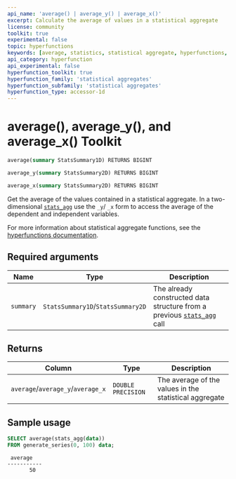 ```yaml
---
api_name: 'average() | average_y() | average_x()'
excerpt: Calculate the average of values in a statistical aggregate
license: community
toolkit: true
experimental: false
topic: hyperfunctions
keywords: [average, statistics, statistical aggregate, hyperfunctions, toolkit]
api_category: hyperfunction
api_experimental: false
hyperfunction_toolkit: true
hyperfunction_family: 'statistical aggregates'
hyperfunction_subfamily: 'statistical aggregates'
hyperfunction_type: accessor-1d
---
```


# average(), average_y(), and average_x() <tag type="toolkit">Toolkit</tag>

```SQL
average(summary StatsSummary1D) RETURNS BIGINT
```
```SQL
average_y(summary StatsSummary2D) RETURNS BIGINT
```
```SQL
average_x(summary StatsSummary2D) RETURNS BIGINT
```

Get the average of the values contained in a statistical aggregate.
In a two-dimensional [`stats_agg`][stats-agg] use the `_y`/ `_x` form to access the 
average of the dependent and independent variables. 

For more information about statistical aggregate functions, see the
[hyperfunctions documentation][hyperfunctions-stats-agg].

## Required arguments

|Name|Type|Description|
|-|-|-|
|`summary`|`StatsSummary1D`/`StatsSummary2D`|The already constructed data structure from a previous [`stats_agg`][stats-agg] call|

## Returns

|Column|Type|Description|
|-|-|-|
|`average`/`average_y`/`average_x`|`DOUBLE PRECISION`|The average of  the values in the statistical aggregate|

## Sample usage

```SQL
SELECT average(stats_agg(data))
FROM generate_series(0, 100) data;
```
```output
 average
-----------
       50
```


[hyperfunctions-stats-agg]: /timescaledb/:currentVersion:/how-to-guides/hyperfunctions/stats-aggs/
[stats-agg]: /api/:currentVersion:/hyperfunctions/stats_aggs/stats_agg/

